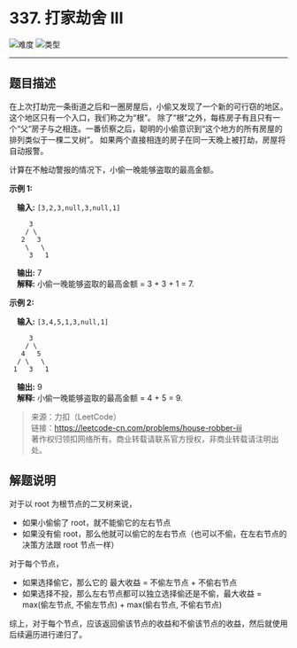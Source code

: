 # 337. 打家劫舍 III

![难度](https://img.shields.io/badge/难度-中等-f0ad4e.svg?logo=leetcode&style=flat)  ![类型](https://img.shields.io/badge/类型-动态规划-violet.svg?style=flat)

---

## 题目描述

在上次打劫完一条街道之后和一圈房屋后，小偷又发现了一个新的可行窃的地区。这个地区只有一个入口，我们称之为“根”。 除了“根”之外，每栋房子有且只有一个“父“房子与之相连。一番侦察之后，聪明的小偷意识到“这个地方的所有房屋的排列类似于一棵二叉树”。 如果两个直接相连的房子在同一天晚上被打劫，房屋将自动报警。

计算在不触动警报的情况下，小偷一晚能够盗取的最高金额。

**示例 1:**  

&emsp;**输入:** `[3,2,3,null,3,null,1]`  

```
     3
    / \
   2   3
    \   \ 
     3   1
```

&emsp;**输出:** 7   
&emsp;**解释:** 小偷一晚能够盗取的最高金额 = 3 + 3 + 1 = 7.  

**示例 2:**  

&emsp;**输入:** `[3,4,5,1,3,null,1]`  

```
     3
    / \
   4   5
  / \   \ 
 1   3   1
```

&emsp;**输出:** 9  
&emsp;**解释:** 小偷一晚能够盗取的最高金额 = 4 + 5 = 9.  

> 来源：力扣（LeetCode）  
> 链接：https://leetcode-cn.com/problems/house-robber-iii  
> 著作权归领扣网络所有。商业转载请联系官方授权，非商业转载请注明出处。  

## 解题说明

对于以 root 为根节点的二叉树来说，  

- 如果小偷偷了 root，就不能偷它的左右节点  
- 如果没有偷 root，那么他就可以偷它的左右节点（也可以不偷，在左右节点的决策方法跟 root 节点一样）

对于每个节点，

- 如果选择偷它，那么它的 最大收益 = 不偷左节点 + 不偷右节点  
- 如果选择不投，那么左右节点都可以独立选择偷还是不偷，最大收益 = max(偷左节点, 不偷左节点) + max(偷右节点, 不偷右节点)  

综上，对于每个节点，应该返回偷该节点的收益和不偷该节点的收益，然后就使用后续遍历进行递归了。
